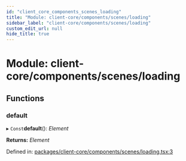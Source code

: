 ```yaml
---
id: "client_core_components_scenes_loading"
title: "Module: client-core/components/scenes/loading"
sidebar_label: "client-core/components/scenes/loading"
custom_edit_url: null
hide_title: true
---
```


# Module: client-core/components/scenes/loading

## Functions

### default

▸ `Const`**default**(): *Element*

**Returns:** *Element*

Defined in: [packages/client-core/components/scenes/loading.tsx:3](https://github.com/xr3ngine/xr3ngine/blob/5a0f83ed8/packages/client-core/components/scenes/loading.tsx#L3)
